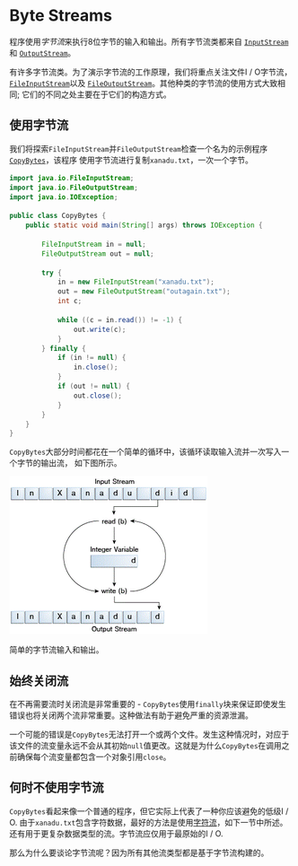 # Byte Streams

程序使用*字节流*来执行8位字节的输入和输出。所有字节流类都来自 [`InputStream`](https://docs.oracle.com/javase/8/docs/api/java/io/InputStream.html)和 [`OutputStream`](https://docs.oracle.com/javase/8/docs/api/java/io/OutputStream.html)。

有许多字节流类。为了演示字节流的工作原理，我们将重点关注文件I / O字节流， [`FileInputStream`](https://docs.oracle.com/javase/8/docs/api/java/io/FileInputStream.html)以及 [`FileOutputStream`](https://docs.oracle.com/javase/8/docs/api/java/io/FileOutputStream.html)。其他种类的字节流的使用方式大致相同; 它们的不同之处主要在于它们的构造方式。

## 使用字节流

我们将探索`FileInputStream`并`FileOutputStream`检查一个名为的示例程序[`CopyBytes`](examples/CopyBytes.java)，该程序 使用字节流进行复制`xanadu.txt`，一次一个字节。

```java
import java.io.FileInputStream;
import java.io.FileOutputStream;
import java.io.IOException;

public class CopyBytes {
    public static void main(String[] args) throws IOException {

        FileInputStream in = null;
        FileOutputStream out = null;

        try {
            in = new FileInputStream("xanadu.txt");
            out = new FileOutputStream("outagain.txt");
            int c;

            while ((c = in.read()) != -1) {
                out.write(c);
            }
        } finally {
            if (in != null) {
                in.close();
            }
            if (out != null) {
                out.close();
            }
        }
    }
}
```

`CopyBytes`大部分时间都花在一个简单的循环中，该循环读取输入流并一次写入一个字节的输出流， 如下图所示。

![简单的字节流输入和输出。](images/byteStream.gif)



简单的字节流输入和输出。

## 始终关闭流

在不再需要流时关闭流是非常重要的 - `CopyBytes`使用`finally`块来保证即使发生错误也将关闭两个流非常重要。这种做法有助于避免严重的资源泄漏。

一个可能的错误是`CopyBytes`无法打开一个或两个文件。发生这种情况时，对应于该文件的流变量永远不会从其初始`null`值更改。这就是为什么`CopyBytes`在调用之前确保每个流变量都包含一个对象引用`close`。

## 何时不使用字节流

`CopyBytes`看起来像一个普通的程序，但它实际上代表了一种你应该避免的低级I / O. 由于`xanadu.txt`包含字符数据，最好的方法是使用[字符流](charstreams.html)，如下一节中所述。还有用于更复杂数据类型的流。字节流应仅用于最原始的I / O.

那么为什么要谈论字节流呢？因为所有其他流类型都是基于字节流构建的。